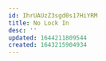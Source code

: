 ```yaml
---
id: IhrUAUzZ3sgd0s17HiYRM
title: No Lock In
desc: ''
updated: 1644211809544
created: 1643215904934
---
```


